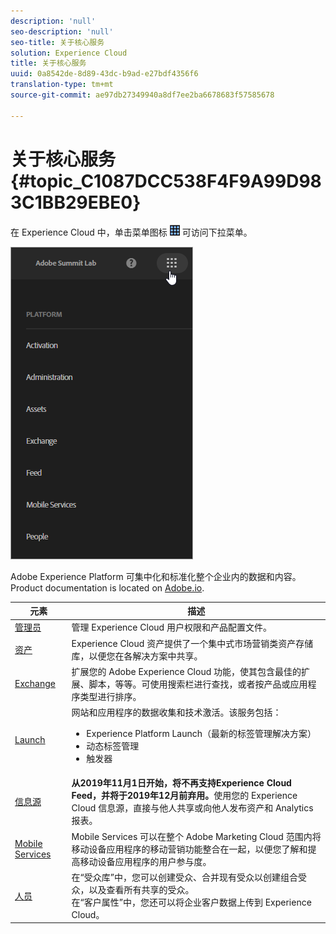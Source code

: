 ```yaml
---
description: 'null'
seo-description: 'null'
seo-title: 关于核心服务
solution: Experience Cloud
title: 关于核心服务
uuid: 0a8542de-8d89-43dc-b9ad-e27bdf4356f6
translation-type: tm+mt
source-git-commit: ae97db27349940a8df7ee2ba6678683f57585678

---
```



# 关于核心服务 {#topic_C1087DCC538F4F9A99D983C1BB29EBE0}

在 Experience Cloud 中，单击菜单图标 ![](assets/menu-icon.png) 可访问下拉菜单。

![](assets/experience-cloud-core-services.png)

Adobe Experience Platform 可集中化和标准化整个企业内的数据和内容。Product documentation is located on [Adobe.io](https://www.adobe.io/apis/experienceplatform/home/services.html).

| 元素 | 描述 |
|--- |--- |
| [管理员](admin-getting-started/admin-getting-started.md) | 管理 Experience Cloud 用户权限和产品配置文件。 |
| [资产](experience-cloud-assets/experience-cloud-assets.md) | Experience Cloud 资产提供了一个集中式市场营销类资产存储库，以便您在各解决方案中共享。 |
| [Exchange](https://experiencecloud.adobeexchange.com/) | 扩展您的 Adobe Experience Cloud 功能，使其包含最佳的扩展、脚本，等等。可使用搜索栏进行查找，或者按产品或应用程序类型进行排序。 |
| [Launch](activation/activation.md) | 网站和应用程序的数据收集和技术激活。该服务包括：<ul><li>Experience Platform Launch（最新的标签管理解决方案）</li><li>动态标签管理</li><li>触发器</li></ul> |
| [信息源](feed.md) | **从2019年11月1日开始，将不再支持Experience Cloud Feed，并将于2019年12月前弃用。**&#x200B;使用您的 Experience Cloud 信息源，直接与他人共享或向他人发布资产和 Analytics 报表。 |
| [Mobile Services](https://docs.adobe.com/content/help/en/mobile-services/using/home.html) | Mobile Services 可以在整个 Adobe Marketing Cloud 范围内将移动设备应用程序的移动营销功能整合在一起，以便您了解和提高移动设备应用程序的用户参与度。 |
| [人员](audience-library/audience-library.md) | 在“受众库”中，您可以创建受众、合并现有受众以创建组合受众，以及查看所有共享的受众。<br>在“客户属性”中，您还可以将企业客户数据上传到 Experience Cloud。 |
